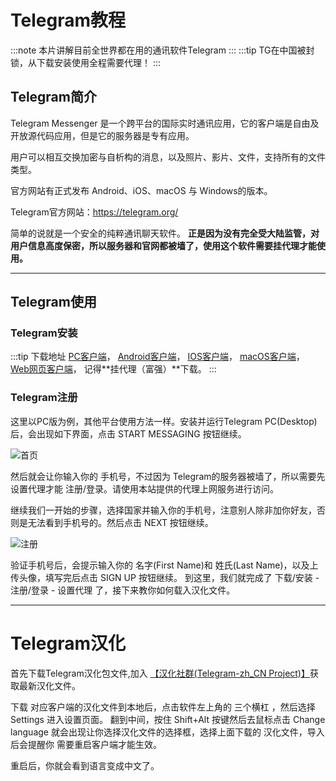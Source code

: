 # Telegram教程



:::note
本片讲解目前全世界都在用的通讯软件Telegram
:::
:::tip
TG在中国被封锁，从下载安装使用全程需要代理！
:::

## Telegram简介

Telegram Messenger 是一个跨平台的国际实时通讯应用，它的客户端是自由及开放源代码应用，但是它的服务器是专有应用。

用户可以相互交换加密与自析构的消息，以及照片、影片、文件，支持所有的文件类型。

官方网站有正式发布 Android、iOS、macOS 与 Windows的版本。

Telegram官方网站：https://telegram.org/

简单的说就是一个安全的纯粹通讯聊天软件。 **正是因为没有完全受大陆监管，对用户信息高度保密，所以服务器和官网都被墙了，使用这个软件需要挂代理才能使用。**

---

## Telegram使用

### Telegram安装

:::tip 下载地址
[PC客户端](https://desktop.telegram.org/)， [Android客户端](https://play.google.com/store/apps/details?id=org.telegram.messenger)， [IOS客户端](https://itunes.apple.com/app/telegram-messenger/id686449807)， [macOS客户端](https://macos.telegram.org/)， [Web网页客户端](https://telegram.org/dl/webogram)， 记得**挂代理（富强）**下载。
:::

### Telegram注册

这里以PC版为例，其他平台使用方法一样。安装并运行Telegram PC(Desktop)后，会出现如下界面，点击 START MESSAGING 按钮继续。


![首页][tg-desk]


然后就会让你输入你的 手机号，不过因为 Telegram的服务器被墙了，所以需要先设置代理才能 注册/登录。请使用本站提供的代理上网服务进行访问。

继续我们一开始的步骤，选择国家并输入你的手机号，注意别人除非加你好友，否则是无法看到手机号的。然后点击 NEXT 按钮继续。

![注册][sign-up]

验证手机号后，会提示输入你的 名字(First Name)和 姓氏(Last Name)，以及上传头像，填写完后点击 SIGN UP 按钮继续。 到这里，我们就完成了 下载/安装 - 注册/登录 - 设置代理 了，接下来教你如何载入汉化文件。



---

# Telegram汉化

首先下载Telegram汉化包文件,加入 [【汉化社群(Telegram-zh_CN Project)】](https://t.me/zh_CN)获取最新汉化文件。

下载 对应客户端的汉化文件到本地后，点击软件左上角的 三个横杠 ，然后选择 Settings 进入设置页面。 翻到中间，按住 Shift+Alt 按键然后去鼠标点击 Change language 就会出现让你选择汉化文件的选择框，选择上面下载的 汉化文件，导入后会提醒你 需要重启客户端才能生效。

重启后，你就会看到语言变成中文了。



[tg-desk]: /img/tg/tg-desk.jpg "首页"
[sign-up]:/img/tg/sign-up.jpg "注册账户"